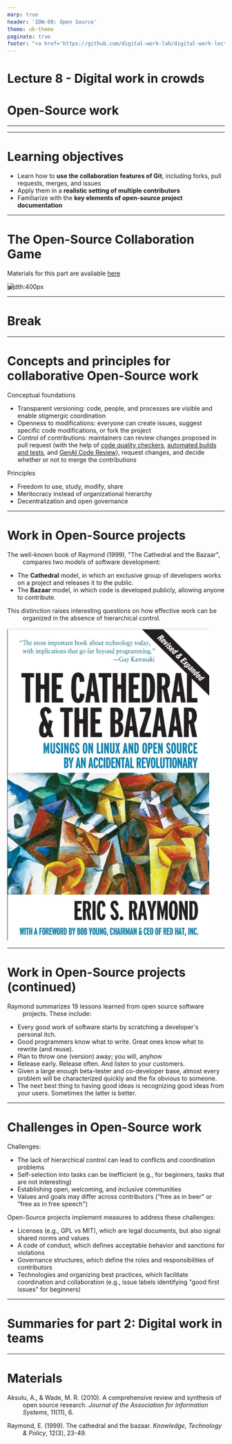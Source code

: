 ```yaml
---
marp: true
header: 'IDW-08: Open Source'
theme: ub-theme
paginate: true
footer: "<a href='https://github.com/digital-work-lab/digital-work-lecture/edit/main/slides/08-open-source.md' target='_blank'>⚙️</a>"
---
```

<!-- _class: lead -->

# Lecture 8 - Digital work in crowds

# Open-Source work

---

<!-- _class: overview_part_4 -->

---

# Learning objectives

- Learn how to **use the collaboration features of Git**, including forks, pull requests, merges, and issues
- Apply them in a **realistic setting of multiple contributors**
- Familiarize with the **key elements of open-source project documentation**

<!-- 
- Describe the key concepts and processes of Open-Source projects.
- Follow Open-Source practices to contribute to a shared project.
- Explain how different technologies can help to organize Open-Source work.
-->

---

# The Open-Source Collaboration Game

Materials for this part are available [here](https://github.com/geritwagner/open-source-collaboration-game)

![bg width:400px](../material/go_game.jpg)

<!-- 
---

Sumary: Key concepts and processes

- Fork
- Pull request
- Maintainer
- ...
-->

---

<!-- _class: centered -->

# Break

---

# Concepts and principles for collaborative Open-Source work

Conceptual foundations

- Transparent versioning: code, people, and processes are visible and enable stigmergic coordination
- Openness to modifications: everyone can create issues, suggest specific code modifications, or fork the project
- Control of contributions: maintainers can review changes proposed in pull request (with the help of [code quality checkers](https://pre-commit.ci/), [automated builds and tests](https://docs.github.com/en/actions/automating-builds-and-tests), and [GenAI Code Review](https://github.com/marketplace/actions/code-review-with-chatgpt)), request changes, and decide whether or not to merge the contributions

Principles

- Freedom to use, study, modify, share
- Meritocracy instead of organizational hierarchy
- Decentralization and open governance

<!-- 
Note:
Powerful and efficient model
- almost no limitations for modifications (even forks are possible) - introduces variation
- very efficient control mechanisms
-->

---
# Work in Open-Source projects

The well-known book of Raymond (1999), "The Cathedral and the Bazaar", compares two models of software development:

- The **Cathedral** model, in which an exclusive group of developers works on a project and releases it to the public.
- The **Bazaar** model, in which code is developed publicly, allowing anyone to contribute.

This distinction raises interesting questions on how effective work can be organized in the absence of hierarchical control.

![bg right:35% width:300px](../material/raymond-cathedral-bazaar.png)

<!-- 
Transition: Teams to Crowds (lecture)
-->
---
# Work in Open-Source projects (continued)

Raymond summarizes 19 lessons learned from open source software projects. These include:

- Every good work of software starts by scratching a developer's personal itch.
- Good programmers know what to write. Great ones know what to rewrite (and reuse).
- Plan to throw one (version) away; you will, anyhow
- Release early. Release often. And listen to your customers.
- Given a large enough beta-tester and co-developer base, almost every problem will be characterized quickly and the fix obvious to someone.
- The next best thing to having good ideas is recognizing good ideas from your users. Sometimes the latter is better.
<!-- 
Underlying: 
- Intrinsic motivation replacing extrinsic rewards (money)
- How to work with existing resources (code): the question shifts from the initial creation of code to the assessment, selection and reuse of existing code. Even ideation is crowd-sourced (see 11)
- Incremental work is useful to coordinating across development efforts.
- Linus law (8): assumption that every non-trivial program has bugs. The question shifts from the prevention of bugs to the detection and fixing of bugs. The fixing by the community is only possible when the code is open. This is particularly relevant for security issues.
-->
---

# Challenges in Open-Source work 

Challenges:

- The lack of hierarchical control can lead to conflicts and coordination problems
- Self-selection into tasks can be inefficient (e.g., for beginners, tasks that are not interesting)
- Establishing open, welcoming, and inclusive communities
- Values and goals may differ across contributors ("free as in beer" or "free as in free speech")

Open-Source projects implement measures to address these challenges:

- Licenses (e.g., GPL vs MIT), which are legal documents, but also signal shared norms and values
- A code of conduct, which defines acceptable behavior and sanctions for violations
- Governance structures, which define the roles and responsibilities of contributors
- Technologies and organizing best practices, which facilitate coordination and collaboration (e.g., issue labels identifying "good first issues" for beginners)

---

<!-- _class: centered -->

# Summaries for part 2: Digital work in teams

<!-- 

TODO : afterwards, we have a good basis to compare/evaluate open-source projects (commits/contributors/pull-requests/issues)


Self-selection: inefficient for beginners, for tasks that are not attractive, or tasks that are not visible, or tasks that are too challenging
Coordination problems: often addressed by forks (redundant work)

Need for code of conduct, ...



---

# Open-Source philosophy

values

---

# Open-Source challenges



Challenges?
- How to facilitate self-selection into tasks (especially beginners)
- Tone/code of conduct (refer to control theory - clan control)

- Mention possibility of multiple forks (intention to contribute to the original project vs. to create a new project)
- TBD: licenses (associated values)

-> methods / leadership / control questions


Later: add: The technologies and organizing best practices (solutions)

https://www.coursera.org/learn/open-source-software-development-methods#syllabus


https://whatthediff.ai/
https://github.com/marketplace/what-the-diff
-> AI / prompting to rewrite code / to summarize pull requests

-->
---

<style scoped>
p {
    padding-left: 36px;
    text-indent: -36px;
}
</style>

# Materials

Aksulu, A., & Wade, M. R. (2010). A comprehensive review and synthesis of open source research. *Journal of the Association for Information Systems*, 11(11), 6.

Raymond, E. (1999). The cathedral and the bazaar. *Knowledge, Technology & Policy*, 12(3), 23-49.
